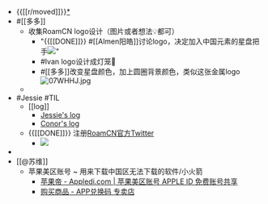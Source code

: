-  {{[[r/moved]]}}[*](((0R-WBWzvq)))
- #[[多多]]
    - 收集RoamCN logo设计（图片或者想法💡都可）
        - "{{[[DONE]]}} #[[Almen阳皓]]讨论logo，决定加入中国元素的星盘把手![](https://firebasestorage.googleapis.com/v0/b/firescript-577a2.appspot.com/o/imgs%2Fapp%2FRoamCN%2FIPv3ud68K8.png?alt=media&token=1c6f86aa-6036-4d50-9b5f-47afc216cfdd)"
        - #Ivan logo设计成灯笼🏮
        - #[[多多]]改变星盘颜色，加上圆圈背景颜色，类似这张金属logo![07WHHJ.jpg](https://s1.ax1x.com/2020/10/16/07WHHJ.jpg)
    - 
- #Jessie #TIL
    - [[log]]
        - [Jessie's log](https://roamresearch.com/#/app/fat-garage/page/sJpNUrRLV)
        - [Conor's log](https://roamresearch.com/#/app/help/page/VQwVYFxei)
    - {{[[DONE]]}} 注册[RoamCN官方Twitter](https://twitter.com/cn_roam)
        - ![](https://firebasestorage.googleapis.com/v0/b/firescript-577a2.appspot.com/o/imgs%2Fapp%2FRoamCN%2FRTqJrH56RO.png?alt=media&token=5b8ef948-e5f1-4db2-8b29-ae23327062bc)
- 
- [[@苏维]]
    - 苹果美区账号 ~ 用来下载中国区无法下载的软件/小火箭
        - [苹果帝 - Appledi.com | 苹果美区账号 APPLE ID 免费账号共享](https://appledi.com/)
        - [购买商品 - APP兑换码 专卖店](https://appdhm.com/)
